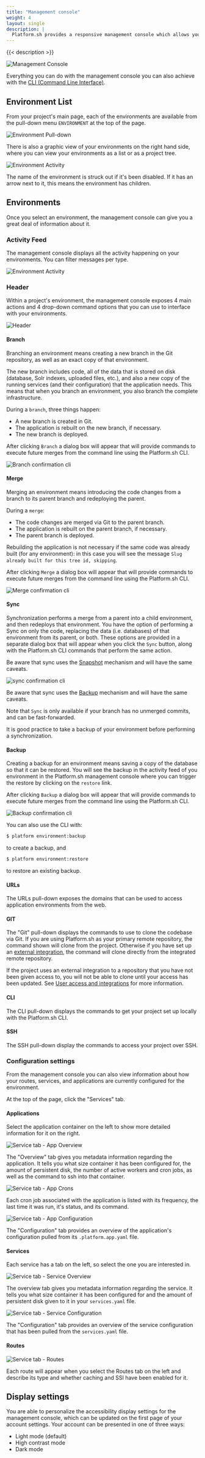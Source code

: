 ```yaml
---
title: "Management console"
weight: 4
layout: single
description: |
  Platform.sh provides a responsive management console which allows you to interact with your projects and manage your environments.
---
```


{{< description >}}

![Management Console](/images/management-console/project.png "0.5")

Everything you can do with the management console you can also achieve with the  [CLI (Command Line Interface)](/development/cli/_index.md).

## Environment List

From your project's main page, each of the environments are available from the pull-down menu `ENVIRONMENT` at the top of the page.

![Environment Pull-down](/images/management-console/env-pulldown.png "0.4")

There is also a graphic view of your environments on the right hand side, where you can view your environments as a list or as a project tree.

![Environment Activity](/images/management-console/environments.png "0.5")

The name of the environment is struck out if it's been disabled. If it has an arrow next to it, this means the environment has children.

## Environments

Once you select an environment, the management console can give you a great deal of information about it.

### Activity Feed

The management console displays all the activity happening on your environments. You can filter messages per type.

![Environment Activity](/images/management-console/activity.png "0.5")

### Header

Within a project's environment, the management console exposes 4 main actions and 4 drop-down command options that you can use to interface with your environments.

![Header](/images/management-console/header-new.png "0.5")

#### Branch

Branching an environment means creating a new branch in the Git repository, as well as an exact copy of that environment.

The new branch includes code, all of the data that is stored on disk (database, Solr indexes, uploaded files, etc.), and also a new copy of the running services (and their configuration) that the application needs. This means that when you branch an environment, you also branch the complete infrastructure.

During a `branch`, three things happen:

* A new branch is created in Git.
* The application is rebuilt on the new branch, if necessary.
* The new branch is deployed.

After clicking `Branch` a dialog box will appear that will provide commands to execute future merges from the command line using the Platform.sh CLI.

![Branch confirmation cli](/images/management-console/header-branch-box.png "0.4")

#### Merge

Merging an environment means introducing the code changes from a branch to its parent branch and redeploying the parent.

During a `merge`:

* The code changes are merged via Git to the parent branch.
* The application is rebuilt on the parent branch, if necessary.
* The parent branch is deployed.

Rebuilding the application is not necessary if the same code was already built (for any environment): in this case you will see the message `Slug already built for this tree id, skipping`.

After clicking `Merge` a dialog box will appear that will provide commands to execute future merges from the command line using the Platform.sh CLI.

![Merge confirmation cli](/images/management-console/header-merge-box.png "0.4")

#### Sync

Synchronization performs a merge from a parent into a child environment, and then redeploys that environment.
You have the option of performing a Sync on only the code, replacing the data (i.e. databases) of that environment from its parent, or both.
These options are provided in a separate dialog box that will appear when you click the `Sync` button, along with the Platform.sh CLI commands that perform the same action.

Be aware that sync uses the [Snapshot](/administration/backup-and-restore.md#backups-and-downtime) mechanism and will have the same caveats.

![sync confirmation cli](/images/management-console/header-sync-box.png "0.4")

Be aware that sync uses the [Backup](/administration/backup-and-restore.md#backups-and-downtime) mechanism and will have the same caveats.

Note that `Sync` is only available if your branch has no unmerged commits, and can be fast-forwarded.

It is good practice to take a backup of your environment before performing a synchronization.

#### Backup

Creating a backup for an environment means saving a copy of the database so that it can be restored. You will see the backup in the activity feed of you environment in the Platform.sh management console where you can trigger the restore by clicking on the `restore` link.

After clicking `Backup` a dialog box will appear that will provide commands to execute future merges from the command line using the Platform.sh CLI.

![Backup confirmation cli](/images/management-console/header-backup-box.png "0.4")

You can also use the CLI with:

```bash
$ platform environment:backup
```

to create a backup, and

```bash
$ platform environment:restore
```

to restore an existing backup.

#### URLs

The URLs pull-down exposes the domains that can be used to access application environments from the web.

#### GIT

The "Git" pull-down displays the commands to use to clone the codebase via Git. If you are using Platform.sh as your primary remote repository, the command shown will clone from the project. Otherwise if you have set up an [external integration](/integrations/source/_index.md), the command will clone directly from the integrated remote repository.

If the project uses an external integration to a repository that you have not been given access to, you will not be able to clone until your access has been updated. See [User access and integrations](/administration/users.md#user-access-and-integrations) for more information.

#### CLI

The CLI pull-down displays the commands to get your project set up locally with the Platform.sh CLI.

#### SSH

The SSH pull-down display the commands to access your project over SSH.

### Configuration settings

From the management console you can also view information about how your routes, services, and applications are currently configured for the environment.

At the top of the page, click the "Services" tab.

#### Applications

Select the application container on the left to show more detailed information for it on the right.

![Service tab - App Overview](/images/management-console/service-tab/app-overview.png "0.7")

The "Overview" tab gives you metadata information regarding the application. It tells you what size container it has been configured for, the amount of persistent disk, the number of active workers and cron jobs, as well as the command to ssh into that container.

![Service tab - App Crons](/images/management-console/service-tab/app-crons.png "0.7")

Each cron job associated with the application is listed with its frequency, the last time it was run, it's status, and its command.

![Service tab - App Configuration](/images/management-console/service-tab/app-configuration.png "0.7")

The "Configuration" tab provides an overview of the application's configuration pulled from its `.platform.app.yaml` file.

#### Services

Each service has a tab on the left, so select the one you are interested in.

![Service tab - Service Overview](/images/management-console/service-tab/service-overview.png "0.7")

The overview tab gives you metadata information regarding the service. It tells you what size container it has been configured for and the amount of persistent disk given to it in your `services.yaml` file.

![Service tab - Service Configuration](/images/management-console/service-tab/service-configuration.png "0.7")

The "Configuration" tab provides an overview of the service configuration that has been pulled from the `services.yaml` file.

#### Routes

![Service tab - Routes](/images/management-console/service-tab/routes.png "0.7")

Each route will appear when you select the Routes tab on the left and describe its type and whether caching and SSI have been enabled for it.

## Display settings

You are able to personalize the accessibility display settings for the management console, which can be updated on the first page of your account settings. Your account can be presented in one of three ways:

* Light mode (default)
* High contrast mode
* Dark mode
